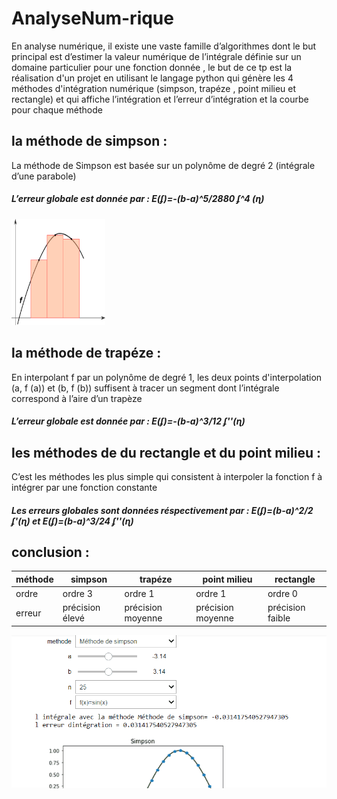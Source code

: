 # AnalyseNum-rique
<!-- START doctoc generated TOC please keep comment here to allow auto update -->
<!-- DON'T EDIT THIS SECTION, INSTEAD RE-RUN doctoc TO UPDATE -->

En analyse numérique, il existe une vaste famille d’algorithmes dont le but principal est d’estimer la valeur numérique de l’intégrale définie sur un domaine particulier pour une fonction donnée , le but de ce tp est la réalisation d'un projet en utilisant le langage python qui génère les 4 méthodes d'intégration numérique (simpson, trapéze , point milieu et rectangle) et qui affiche l’intégration et l’erreur d’intégration et la courbe pour chaque méthode

## la méthode de simpson :
La méthode de Simpson est basée sur un polynôme de degré 2 (intégrale d’une parabole)
##### L’erreur globale est donnée par : E(ʄ)=-(b-a)^5/2880  ʄ^4 (ɳ)
 <img src="1.png" height="170" width="150">

## la méthode de trapéze :
En interpolant f par un polynôme de degré 1, les deux points d'interpolation (a, f (a)) et (b, f (b)) suffisent à tracer un segment dont l’intégrale correspond à l’aire d’un trapèze
##### L’erreur globale est donnée par : E(ʄ)=-(b-a)^3/12  ʄ''(ɳ)

## les méthodes de du rectangle et du point milieu :
C’est les méthodes les plus simple qui consistent à interpoler la fonction f à intégrer par une fonction constante
##### Les erreurs globales sont données réspectivement par : E(ʄ)=(b-a)^2/2  ʄ'(ɳ) et E(ʄ)=(b-a)^3/24  ʄ''(ɳ)


## conclusion :

| méthode | simpson         | trapéze           | point milieu      | rectangle        |
|---------|-----------------|-------------------|-------------------|------------------|
| ordre   | ordre 3         | ordre 1           | ordre 1           | ordre 0          |
| erreur  | précision élevé | précision moyenne | précision moyenne | précision faible |





![Alt Text](dm.gif)


